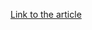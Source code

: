 [Link to the article](https://threat.boutique/2025/02/cybersecurity-for-brand-protection-methods-to-detect-digital-threats)
